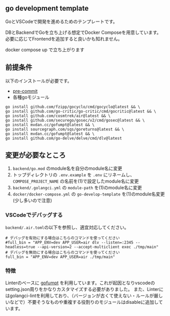 ## go development template

GoとVSCodeで開発を進めるためのテンプレートです。

DBとBackendでGoを立ち上げる想定でDocker Composeを用意しています。
必要に応じてFrontendを追加すると良いかも知れません。

docker compose up で立ち上がります

## 前提条件
以下のインストールが必要です。

* [pre-commit](https://github.com/pre-commit/pre-commit)
* 各種goモジュール
```
go install github.com/fzipp/gocyclo/cmd/gocyclo@latest && \
go install github.com/go-critic/go-critic/cmd/gocritic@latest && \
go install github.com/cosmtrek/air@latest && \
go install github.com/securego/gosec/v2/cmd/gosec@latest && \
go install mvdan.cc/gofumpt@latest && \
go install sourcegraph.com/sqs/goreturns@latest && \
go install mvdan.cc/gofumpt@latest && \
go install github.com/go-delve/delve/cmd/dlv@latest
```

## 変更が必要なところ

1. `backend/go.mod` のmodule名を自分のmodule名に変更
2. トップディレクトリの `.env.example` を `.env` にリネームし、`COMPOSE_PROJECT_NAME` の名前を(1)で設定したmodule名に変更
3. `backend/.golangci.yml` の `module-path` を(1)のmodule名に変更
4. `docker/docker-compose.yml` の `go-develop-template` を(1)のmodule名変更(少し多いので注意)


### VSCodeでデバッグする

`backend/.air.toml`の以下を参照し、適宜対応してください。

```
# デバッグを有効にする場合はこちらのコマンドを使ってください
#full_bin = "APP_ENV=dev APP_USER=air dlv --listen=:2345 --headless=true --api-version=2 --accept-multiclient exec ./tmp/main"
# デバッグを無効にする場合はこちらのコマンドを使ってください
full_bin = "APP_ENV=dev APP_USER=air ./tmp/main"
```

### 特徴

Linterのベースに [gofumpt](https://github.com/mvdan/gofumpt) を利用しています。これが起因となりvscodeのsetting.json周りをかなりカスタマイズする必要がありました。
また、Linterにはgolangci-lintを利用しており、（バージョンが古くて使えない・ルールが厳しいなどで）不要そうなものや重複する役割りのモジュールはdisableに追加しています。
